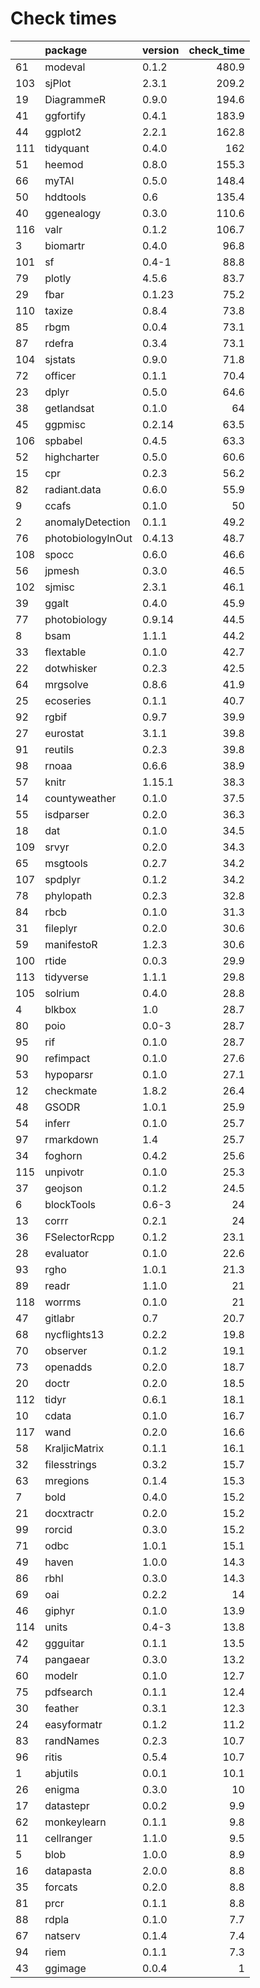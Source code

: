 # Check times

|    |package           |version | check_time|
|:---|:-----------------|:-------|----------:|
|61  |modeval           |0.1.2   |      480.9|
|103 |sjPlot            |2.3.1   |      209.2|
|19  |DiagrammeR        |0.9.0   |      194.6|
|41  |ggfortify         |0.4.1   |      183.9|
|44  |ggplot2           |2.2.1   |      162.8|
|111 |tidyquant         |0.4.0   |        162|
|51  |heemod            |0.8.0   |      155.3|
|66  |myTAI             |0.5.0   |      148.4|
|50  |hddtools          |0.6     |      135.4|
|40  |ggenealogy        |0.3.0   |      110.6|
|116 |valr              |0.1.2   |      106.7|
|3   |biomartr          |0.4.0   |       96.8|
|101 |sf                |0.4-1   |       88.8|
|79  |plotly            |4.5.6   |       83.7|
|29  |fbar              |0.1.23  |       75.2|
|110 |taxize            |0.8.4   |       73.8|
|85  |rbgm              |0.0.4   |       73.1|
|87  |rdefra            |0.3.4   |       73.1|
|104 |sjstats           |0.9.0   |       71.8|
|72  |officer           |0.1.1   |       70.4|
|23  |dplyr             |0.5.0   |       64.6|
|38  |getlandsat        |0.1.0   |         64|
|45  |ggpmisc           |0.2.14  |       63.5|
|106 |spbabel           |0.4.5   |       63.3|
|52  |highcharter       |0.5.0   |       60.6|
|15  |cpr               |0.2.3   |       56.2|
|82  |radiant.data      |0.6.0   |       55.9|
|9   |ccafs             |0.1.0   |         50|
|2   |anomalyDetection  |0.1.1   |       49.2|
|76  |photobiologyInOut |0.4.13  |       48.7|
|108 |spocc             |0.6.0   |       46.6|
|56  |jpmesh            |0.3.0   |       46.5|
|102 |sjmisc            |2.3.1   |       46.1|
|39  |ggalt             |0.4.0   |       45.9|
|77  |photobiology      |0.9.14  |       44.5|
|8   |bsam              |1.1.1   |       44.2|
|33  |flextable         |0.1.0   |       42.7|
|22  |dotwhisker        |0.2.3   |       42.5|
|64  |mrgsolve          |0.8.6   |       41.9|
|25  |ecoseries         |0.1.1   |       40.7|
|92  |rgbif             |0.9.7   |       39.9|
|27  |eurostat          |3.1.1   |       39.8|
|91  |reutils           |0.2.3   |       39.8|
|98  |rnoaa             |0.6.6   |       38.9|
|57  |knitr             |1.15.1  |       38.3|
|14  |countyweather     |0.1.0   |       37.5|
|55  |isdparser         |0.2.0   |       36.3|
|18  |dat               |0.1.0   |       34.5|
|109 |srvyr             |0.2.0   |       34.3|
|65  |msgtools          |0.2.7   |       34.2|
|107 |spdplyr           |0.1.2   |       34.2|
|78  |phylopath         |0.2.3   |       32.8|
|84  |rbcb              |0.1.0   |       31.3|
|31  |fileplyr          |0.2.0   |       30.6|
|59  |manifestoR        |1.2.3   |       30.6|
|100 |rtide             |0.0.3   |       29.9|
|113 |tidyverse         |1.1.1   |       29.8|
|105 |solrium           |0.4.0   |       28.8|
|4   |blkbox            |1.0     |       28.7|
|80  |poio              |0.0-3   |       28.7|
|95  |rif               |0.1.0   |       28.7|
|90  |refimpact         |0.1.0   |       27.6|
|53  |hypoparsr         |0.1.0   |       27.1|
|12  |checkmate         |1.8.2   |       26.4|
|48  |GSODR             |1.0.1   |       25.9|
|54  |inferr            |0.1.0   |       25.7|
|97  |rmarkdown         |1.4     |       25.7|
|34  |foghorn           |0.4.2   |       25.6|
|115 |unpivotr          |0.1.0   |       25.3|
|37  |geojson           |0.1.2   |       24.5|
|6   |blockTools        |0.6-3   |         24|
|13  |corrr             |0.2.1   |         24|
|36  |FSelectorRcpp     |0.1.2   |       23.1|
|28  |evaluator         |0.1.0   |       22.6|
|93  |rgho              |1.0.1   |       21.3|
|89  |readr             |1.1.0   |         21|
|118 |worrms            |0.1.0   |         21|
|47  |gitlabr           |0.7     |       20.7|
|68  |nycflights13      |0.2.2   |       19.8|
|70  |observer          |0.1.2   |       19.1|
|73  |openadds          |0.2.0   |       18.7|
|20  |doctr             |0.2.0   |       18.5|
|112 |tidyr             |0.6.1   |       18.1|
|10  |cdata             |0.1.0   |       16.7|
|117 |wand              |0.2.0   |       16.6|
|58  |KraljicMatrix     |0.1.1   |       16.1|
|32  |filesstrings      |0.3.2   |       15.7|
|63  |mregions          |0.1.4   |       15.3|
|7   |bold              |0.4.0   |       15.2|
|21  |docxtractr        |0.2.0   |       15.2|
|99  |rorcid            |0.3.0   |       15.2|
|71  |odbc              |1.0.1   |       15.1|
|49  |haven             |1.0.0   |       14.3|
|86  |rbhl              |0.3.0   |       14.3|
|69  |oai               |0.2.2   |         14|
|46  |giphyr            |0.1.0   |       13.9|
|114 |units             |0.4-3   |       13.8|
|42  |ggguitar          |0.1.1   |       13.5|
|74  |pangaear          |0.3.0   |       13.2|
|60  |modelr            |0.1.0   |       12.7|
|75  |pdfsearch         |0.1.1   |       12.4|
|30  |feather           |0.3.1   |       12.3|
|24  |easyformatr       |0.1.2   |       11.2|
|83  |randNames         |0.2.3   |       10.7|
|96  |ritis             |0.5.4   |       10.7|
|1   |abjutils          |0.0.1   |       10.1|
|26  |enigma            |0.3.0   |         10|
|17  |datastepr         |0.0.2   |        9.9|
|62  |monkeylearn       |0.1.1   |        9.8|
|11  |cellranger        |1.1.0   |        9.5|
|5   |blob              |1.0.0   |        8.9|
|16  |datapasta         |2.0.0   |        8.8|
|35  |forcats           |0.2.0   |        8.8|
|81  |prcr              |0.1.1   |        8.8|
|88  |rdpla             |0.1.0   |        7.7|
|67  |natserv           |0.1.4   |        7.4|
|94  |riem              |0.1.1   |        7.3|
|43  |ggimage           |0.0.4   |          1|


